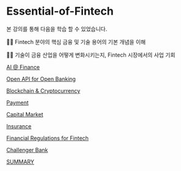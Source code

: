 # Essential-of-Fintech

본 강의를 통해 다음을 학습 할 수 있었습니다.

✍🏼 Fintech 분야의 핵심 금융 및 기술 용어의 기본 개념을 이해

✍🏼 기술이 금융 산업을 어떻게 변화시키는지, Fintech 시장에서의 사업 기회

[AI @ Finance](https://github.com/wxshrxch/Essential-of-Fintech/blob/main/AI__Finance.pdf)

[Open API for Open Banking](https://github.com/wxshrxch/Essential-of-Fintech/blob/main/Open_API_for_Open_Banking.pdf)

[Blockchain & Cryptocurrency](https://github.com/wxshrxch/Essential-of-Fintech/blob/main/Blockchain__Cryptocurrency.pdf)

[Payment](https://github.com/wxshrxch/Essential-of-Fintech/blob/main/Payment.pdf)

[Capital Market](https://github.com/wxshrxch/Essential-of-Fintech/blob/main/Capital_Market.pdf)

[Insurance](https://github.com/wxshrxch/Essential-of-Fintech/blob/main/Insurance_compressed.pdf)

[Financial Regulations for Fintech](https://github.com/wxshrxch/Essential-of-Fintech/blob/main/Financial_Regulations_for_Fintech.pdf)

[Challenger Bank](https://github.com/wxshrxch/Essential-of-Fintech/blob/main/Challenger_Bank_compressed.pdf)

[SUMMARY](https://github.com/wxshrxch/Essential-of-Fintech/blob/main/SUMMARY.pdf)
